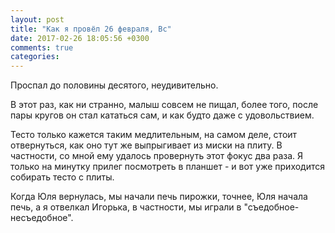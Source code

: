 ```yaml
---
layout: post
title: "Как я провёл 26 февраля, Вс"
date: 2017-02-26 18:05:56 +0300
comments: true
categories: 
---
```

Проспал до половины десятого, неудивительно.


В этот раз, как ни странно, малыш совсем не пищал, более того, после пары кругов он стал кататься сам, и как будто даже с удовольствием.


Тесто только кажется таким медлительным, на самом деле, стоит отвернуться, как оно тут же выпрыгивает из миски на плиту. В частности, со мной ему удалось провернуть этот фокус два раза. Я только на минутку прилег посмотреть в планшет - и вот уже приходится собирать тесто с плиты.

Когда Юля вернулась, мы начали печь пирожки, точнее, Юля начала печь, а я отвелкал Игорька, в частности, мы играли в "съедобное-несъедобное".